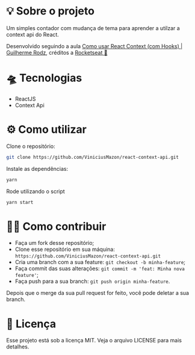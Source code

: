# 💡 Sobre o projeto

Um simples contador com mudança de tema para aprender a utilzar a context api do React.

Desenvolvido seguindo a aula  [Como usar React Context (com Hooks) | Guilherme Rodz](https://www.youtube.com/watch?v=FsCBw9X9U84), créditos a [Rocketseat 🚀](https://github.com/Rocketseat)



# 🛸 Tecnologias

* ReactJS
* Context Api



# ⚙️ Como utilizar

Clone o repositório:

```bash
git clone https://github.com/ViniciusMazon/react-context-api.git
```

Instale as dependências:

```bash
yarn
```

Rode utilizando o script

```bash
yarn start
```



# 🖖🏻 Como contribuir

- Faça um fork desse repositório;
- Clone esse repositório em sua máquina: `https://github.com/ViniciusMazon/react-context-api.git`
- Cria uma branch com a sua feature: `git checkout -b minha-feature`;
- Faça commit das suas alterações: `git commit -m 'feat: Minha nova feature'`;
- Faça push para a sua branch: `git push origin minha-feature`.

Depois que o merge da sua pull request for feito, você pode deletar a sua branch.



# 📝 Licença

Esse projeto está sob a licença MIT. Veja o arquivo LICENSE para mais detalhes.